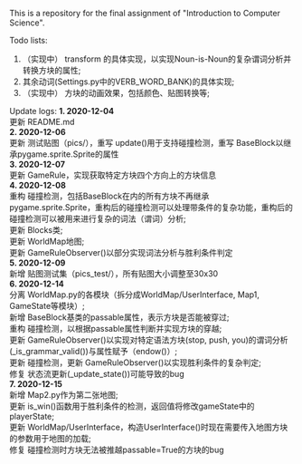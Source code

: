 
This is a repository for the final assignment of "Introduction to Computer Science".<br />

Todo lists:
1. （实现中） transform 的具体实现，以实现Noun-is-Noun的复杂谓词分析并转换方块的属性; <br />
2. 其余动词(Settings.py中的VERB_WORD_BANK)的具体实现; <br />
3. （实现中） 方块的动画效果，包括颜色、贴图转换等; <br />

Update logs:
**1. 2020-12-04** <br />
更新 README.md<br />
**2. 2020-12-06** <br />
更新 测试贴图（pics/），重写 update()用于支持碰撞检测，重写 BaseBlock以继承pygame.sprite.Sprite的属性<br />
**3. 2020-12-07** <br />
更新 GameRule，实现获取特定方块四个方向上的方块信息<br />
**4. 2020-12-08** <br />
重构 碰撞检测，包括BaseBlock在内的所有方块不再继承pygame.sprite.Sprite，重构后的碰撞检测可以处理带条件的复杂功能，重构后的碰撞检测可以被用来进行复杂的词法（谓词）分析;<br />
更新 Blocks类;<br />
更新 WorldMap地图;<br />
更新 GameRuleObserver()以部分实现词法分析与胜利条件判定 <br />
**5. 2020-12-09** <br />
新增 贴图测试集（pics_test/），所有贴图大小调整至30x30<br />
**6. 2020-12-14** <br />
分离 WorldMap.py的各模块（拆分成WorldMap/UserInterface, Map1, GameState等模块）; <br />
新增 BaseBlock基类的passable属性，表示方块是否能被穿过; <br />
重构 碰撞检测，以根据passable属性判断并实现方块的穿越; <br />
更新 GameRuleObserver()以实现对特定语法方块(stop, push, you)的谓词分析(_is_grammar_valid())与属性赋予（endow()）;<br />
更新 碰撞检测，更新 GameRuleObserver()以实现胜利条件的复杂判定; <br />
修复 状态流更新(_update_state())可能导致的bug <br />
**7. 2020-12-15** <br />
新增 Map2.py作为第二张地图; <br />
更新 is_win()函数用于胜利条件的检测，返回值将修改gameState中的playerState; <br />
更新 WorldMap/UserInterface，构造UserInterface()时现在需要传入地图方块的参数用于地图的加载; <br />
修复 碰撞检测时方块无法被推越passable=True的方块的bug <br />
